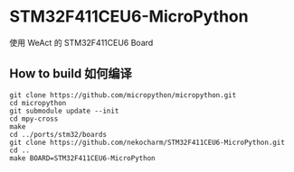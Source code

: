 # STM32F411CEU6-MicroPython

使用 WeAct 的 STM32F411CEU6 Board

## How to build 如何编译

```
git clone https://github.com/micropython/micropython.git
cd micropython
git submodule update --init
cd mpy-cross
make
cd ../ports/stm32/boards
git clone https://github.com/nekocharm/STM32F411CEU6-MicroPython.git
cd ..
make BOARD=STM32F411CEU6-MicroPython
```

